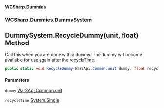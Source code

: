 #### [WCSharp.Dummies](index.md 'index')
### [WCSharp.Dummies](WCSharp.Dummies.md 'WCSharp.Dummies').[DummySystem](WCSharp.Dummies.DummySystem.md 'WCSharp.Dummies.DummySystem')

## DummySystem.RecycleDummy(unit, float) Method

Call this when you are done with a dummy. The dummy will become available for use again after the [recycleTime](WCSharp.Dummies.DummySystem.RecycleDummy(War3Api.Common.unit,float).md#WCSharp.Dummies.DummySystem.RecycleDummy(War3Api.Common.unit,float).recycleTime 'WCSharp.Dummies.DummySystem.RecycleDummy(War3Api.Common.unit, float).recycleTime').

```csharp
public static void RecycleDummy(War3Api.Common.unit dummy, float recycleTime=2f);
```
#### Parameters

<a name='WCSharp.Dummies.DummySystem.RecycleDummy(War3Api.Common.unit,float).dummy'></a>

`dummy` [War3Api.Common.unit](https://docs.microsoft.com/en-us/dotnet/api/War3Api.Common.unit 'War3Api.Common.unit')

<a name='WCSharp.Dummies.DummySystem.RecycleDummy(War3Api.Common.unit,float).recycleTime'></a>

`recycleTime` [System.Single](https://docs.microsoft.com/en-us/dotnet/api/System.Single 'System.Single')